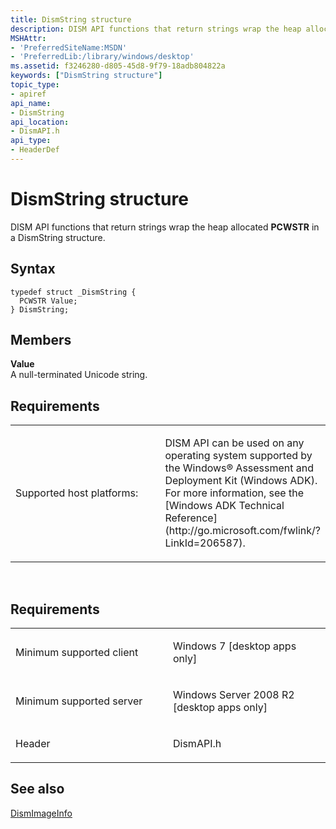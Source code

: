 ```yaml
---
title: DismString structure
description: DISM API functions that return strings wrap the heap allocated PCWSTR in a DismString structure.
MSHAttr:
- 'PreferredSiteName:MSDN'
- 'PreferredLib:/library/windows/desktop'
ms.assetid: f3246280-d805-45d8-9f79-18adb804822a
keywords: ["DismString structure"]
topic_type:
- apiref
api_name:
- DismString
api_location:
- DismAPI.h
api_type:
- HeaderDef
---
```


# DismString structure


DISM API functions that return strings wrap the heap allocated **PCWSTR** in a DismString structure.

Syntax
------

```ManagedCPlusPlus
typedef struct _DismString {
  PCWSTR Value;
} DismString;
```

Members
-------

**Value**  
A null-terminated Unicode string.

## <span id="Requirements"></span><span id="requirements"></span><span id="REQUIREMENTS"></span>Requirements


<table>
<colgroup>
<col width="50%" />
<col width="50%" />
</colgroup>
<tbody>
<tr class="odd">
<td><p>Supported host platforms:</p></td>
<td><p>DISM API can be used on any operating system supported by the Windows® Assessment and Deployment Kit (Windows ADK). For more information, see the [Windows ADK Technical Reference](http://go.microsoft.com/fwlink/?LinkId=206587).</p></td>
</tr>
</tbody>
</table>

 

Requirements
------------

<table>
<colgroup>
<col width="50%" />
<col width="50%" />
</colgroup>
<tbody>
<tr class="odd">
<td><p>Minimum supported client</p></td>
<td><p>Windows 7 [desktop apps only]</p></td>
</tr>
<tr class="even">
<td><p>Minimum supported server</p></td>
<td><p>Windows Server 2008 R2 [desktop apps only]</p></td>
</tr>
<tr class="odd">
<td><p>Header</p></td>
<td>DismAPI.h</td>
</tr>
</tbody>
</table>

## <span id="see_also"></span>See also


[DismImageInfo](dismimageinfo-structure.md)

 

 




